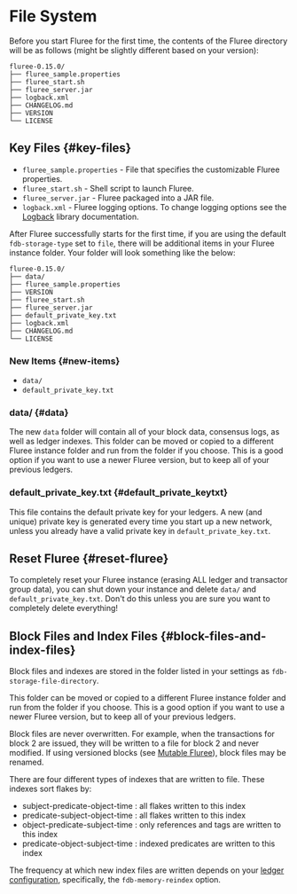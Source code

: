 # File System

Before you start Fluree for the first time, the contents of the Fluree directory
will be as follows (might be slightly different based on your version):

```all
fluree-0.15.0/
├── fluree_sample.properties
├── fluree_start.sh
├── fluree_server.jar
├── logback.xml
├── CHANGELOG.md
├── VERSION
└── LICENSE
```

## Key Files {#key-files}

* `fluree_sample.properties` - File that specifies the customizable Fluree properties.
* `fluree_start.sh` - Shell script to launch Fluree.
* `fluree_server.jar` - Fluree packaged into a JAR file.
* `logback.xml` - Fluree logging options. To change logging options see the
  [Logback](http://logback.qos.ch/) library documentation.

After Fluree successfully starts for the first time, if you are using the default
`fdb-storage-type` set to `file`, there will be additional items in your Fluree
instance folder. Your folder will look something like the below:

```all
fluree-0.15.0/
├── data/
├── fluree_sample.properties
├── VERSION
├── fluree_start.sh
├── fluree_server.jar
├── default_private_key.txt
├── logback.xml
├── CHANGELOG.md
└── LICENSE
```

### New Items {#new-items}

* `data/`
* `default_private_key.txt`

### data/ {#data}

The new `data` folder will contain all of your block data, consensus logs, as well
as ledger indexes. This folder can be moved or copied to a different Fluree instance
folder and run from the folder if you choose. This is a good option if you want
to use a newer Fluree version, but to keep all of your previous ledgers.

### default_private_key.txt {#default_private_keytxt}

This file contains the default private key for your ledgers. A new (and unique)
private key is generated every time you start up a new network, unless you already
have a valid private key in `default_private_key.txt`.

## Reset Fluree {#reset-fluree}

To completely reset your Fluree instance (erasing ALL ledger and transactor group
data), you can shut down your instance and delete `data/` and `default_private_key.txt`.
Don't do this unless you are sure you want to completely delete everything!

## Block Files and Index Files {#block-files-and-index-files}

Block files and indexes are stored in the folder listed in your settings as `fdb-storage-file-directory`.

This folder can be moved or copied to a different Fluree instance folder and run
from the folder if you choose. This is a good option if you want to use a newer
Fluree version, but to keep all of your previous ledgers.

Block files are never overwritten. For example, when the transactions for block
2 are issued, they will be written to a file for block 2 and never modified. If
using versioned blocks (see [Mutable Fluree](/guides/infrastructure/mutability)),
block files may be renamed.

There are four different types of indexes that are written to file. These indexes
sort flakes by:

* subject-predicate-object-time : all flakes written to this index
* predicate-subject-object-time : all flakes written to this index
* object-predicate-subject-time : only references and tags are written to this index
* predicate-object-subject-time : indexed predicates are written to this index

The frequency at which new index files are written depends on your
[ledger configuration](/docs/getting-started/fluree-anywhere#config-options), specifically,
the `fdb-memory-reindex` option.
